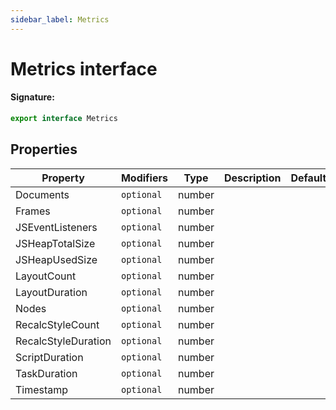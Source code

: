 ```yaml
---
sidebar_label: Metrics
---
```


# Metrics interface

#### Signature:

```typescript
export interface Metrics
```

## Properties

| Property            | Modifiers             | Type   | Description | Default |
| ------------------- | --------------------- | ------ | ----------- | ------- |
| Documents           | <code>optional</code> | number |             |         |
| Frames              | <code>optional</code> | number |             |         |
| JSEventListeners    | <code>optional</code> | number |             |         |
| JSHeapTotalSize     | <code>optional</code> | number |             |         |
| JSHeapUsedSize      | <code>optional</code> | number |             |         |
| LayoutCount         | <code>optional</code> | number |             |         |
| LayoutDuration      | <code>optional</code> | number |             |         |
| Nodes               | <code>optional</code> | number |             |         |
| RecalcStyleCount    | <code>optional</code> | number |             |         |
| RecalcStyleDuration | <code>optional</code> | number |             |         |
| ScriptDuration      | <code>optional</code> | number |             |         |
| TaskDuration        | <code>optional</code> | number |             |         |
| Timestamp           | <code>optional</code> | number |             |         |
